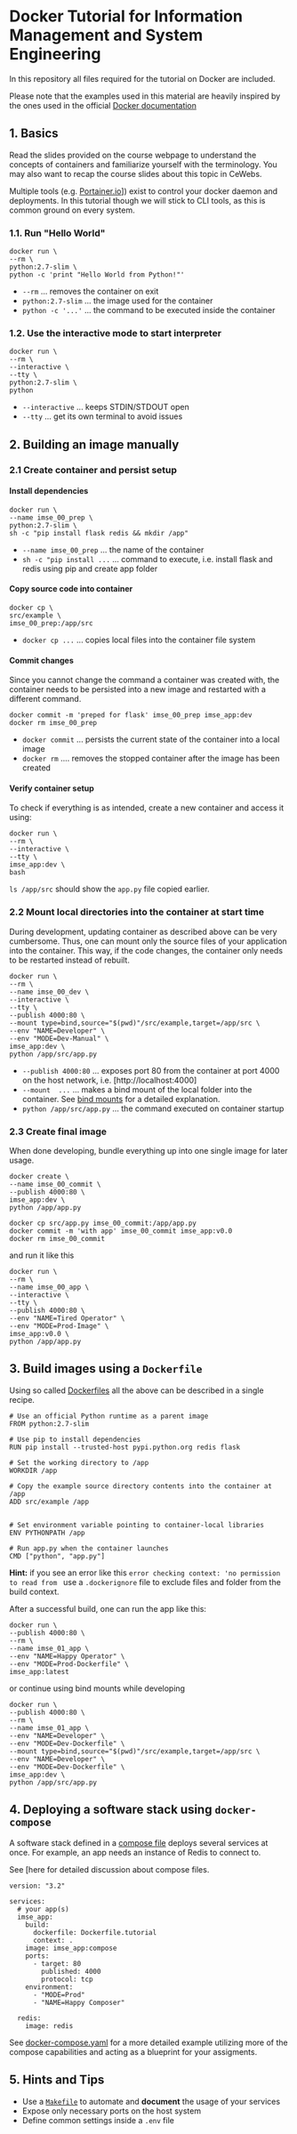 # Docker Tutorial for Information Management and System Engineering

In this repository all files required for the tutorial on Docker are included.

Please note that the examples used in this material are heavily inspired
by the ones used in the official [Docker documentation](https://docs.docker.com/get-started/)


## 1. Basics

Read the slides provided on the course webpage to understand the concepts of containers and familiarize
yourself with the terminology. You may also want to recap the course slides about
this topic in CeWebs.

Multiple tools (e.g. [Portainer.io](https://www.portainer.io/)]) exist to control your docker daemon and deployments.
In this tutorial though we will stick to CLI tools, as this is common ground on every system.

### 1.1. Run "Hello World"

```
docker run \
--rm \
python:2.7-slim \
python -c 'print "Hello World from Python!"'
```

* `--rm` ... removes the container on exit
* `python:2.7-slim` ... the image used for the container
* `python -c '...'` ... the command to be executed inside the container

### 1.2. Use the interactive mode to start interpreter

```
docker run \
--rm \
--interactive \
--tty \
python:2.7-slim \
python
```

* `--interactive` ... keeps STDIN/STDOUT open
* `--tty` ... get its own terminal to avoid issues

## 2. Building an image manually

### 2.1 Create container and persist setup

#### Install dependencies

```
docker run \
--name imse_00_prep \
python:2.7-slim \
sh -c "pip install flask redis && mkdir /app"
```

* `--name imse_00_prep` ... the name of the container
* `sh -c "pip install ...` ... command to execute, i.e. install flask and redis using pip and create app folder

#### Copy source code into container

```
docker cp \
src/example \
imse_00_prep:/app/src
```

* `docker cp ...` ... copies local files into the container file system

#### Commit changes

Since you cannot change the command a container was created with, the container
needs to be persisted into a new image and restarted with a different command.

```
docker commit -m 'preped for flask' imse_00_prep imse_app:dev
docker rm imse_00_prep
```

* `docker commit` ... persists the current state of the container into a local image
* `docker rm` .... removes the stopped container after the image has been created

#### Verify container setup

To check if everything is as intended, create a new container and access it using:
```
docker run \
--rm \
--interactive \
--tty \
imse_app:dev \
bash
```

`ls /app/src` should show the `app.py` file copied earlier.

### 2.2 Mount local directories into the container at start time

During development, updating container as described above can be very cumbersome.
Thus, one can mount only the source files of your application into the
container. This way, if the code changes, the container only needs to be restarted
instead of rebuilt.

```
docker run \
--rm \
--name imse_00_dev \
--interactive \
--tty \
--publish 4000:80 \
--mount type=bind,source="$(pwd)"/src/example,target=/app/src \
--env "NAME=Developer" \
--env "MODE=Dev-Manual" \
imse_app:dev \
python /app/src/app.py
```

* `--publish 4000:80` ... exposes port 80 from the container at port 4000 on the host network, i.e. [http://localhost:4000]
* `--mount  ...` ... makes a bind mount of the local folder into the container. See [bind mounts](https://docs.docker.com/storage/bind-mounts/) for a detailed explanation.
* `python /app/src/app.py` ... the command executed on container startup

### 2.3 Create final image

When done developing, bundle everything up into one single image for later usage.

```
docker create \
--name imse_00_commit \
--publish 4000:80 \
imse_app:dev \
python /app/app.py

docker cp src/app.py imse_00_commit:/app/app.py
docker commit -m 'with app' imse_00_commit imse_app:v0.0
docker rm imse_00_commit
```

and run it like this

```
docker run \
--rm \
--name imse_00_app \
--interactive \
--tty \
--publish 4000:80 \
--env "NAME=Tired Operator" \
--env "MODE=Prod-Image" \
imse_app:v0.0 \
python /app/app.py
```

## 3. Build images using a `Dockerfile`

Using so called [Dockerfiles](https://docs.docker.com/engine/reference/builder/) all the above can be described in a single recipe.
```
# Use an official Python runtime as a parent image
FROM python:2.7-slim

# Use pip to install dependencies
RUN pip install --trusted-host pypi.python.org redis flask

# Set the working directory to /app
WORKDIR /app

# Copy the example source directory contents into the container at /app
ADD src/example /app


# Set environment variable pointing to container-local libraries
ENV PYTHONPATH /app

# Run app.py when the container launches
CMD ["python", "app.py"]
```

**Hint:** if you see an error like this `error checking context: 'no permission to read from ` use a `.dockerignore` file
to exclude files and folder from the build context.

After a successful build, one can run the app like this:
```
docker run \
--publish 4000:80 \
--rm \
--name imse_01_app \
--env "NAME=Happy Operator" \
--env "MODE=Prod-Dockerfile" \
imse_app:latest
```

or continue using bind mounts while developing

```
docker run \
--publish 4000:80 \
--rm \
--name imse_01_app \
--env "NAME=Developer" \
--env "MODE=Dev-Dockerfile" \
--mount type=bind,source="$(pwd)"/src/example,target=/app/src \
--env "NAME=Developer" \
--env "MODE=Dev-Dockerfile" \
imse_app:dev \
python /app/src/app.py
```

## 4. Deploying a software stack using `docker-compose`

A software stack defined in a [compose file](https://docs.docker.com/compose/compose-file/) deploys several services at once. For example, an app needs an instance of Redis to connect to.

See [here for detailed discussion about compose files.

```
version: "3.2"

services:
  # your app(s)
  imse_app:
    build:
      dockerfile: Dockerfile.tutorial
      context: .
    image: imse_app:compose
    ports:
      - target: 80
        published: 4000
        protocol: tcp
    environment:
      - "MODE=Prod"
      - "NAME=Happy Composer"

  redis:
    image: redis
```

See [docker-compose.yaml]() for a more detailed example utilizing more of the
compose capabilities and acting as a blueprint for your assigments.

## 5. Hints and Tips

* Use a [`Makefile`]() to automate and **document** the usage of your services
* Expose only necessary ports on the host system
* Define common settings inside a `.env` file
